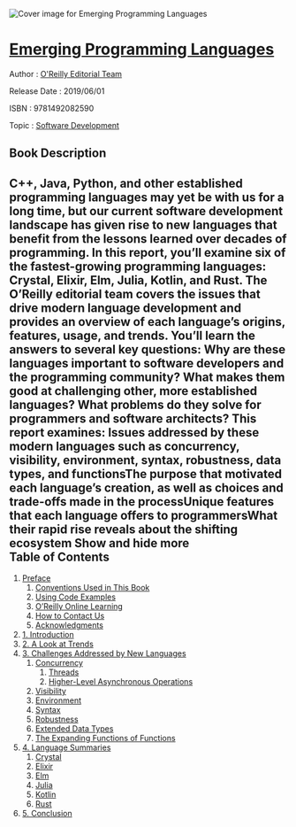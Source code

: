 ![Cover image for Emerging Programming Languages](https://imgdetail.ebookreading.net/cover/cover/20200215/EB9781492082590.jpg)

[Emerging Programming Languages](https://ebookreading.net/view/book/Emerging+Programming+Languages-EB9781492082590_1.html "Emerging Programming Languages")
====================================================================================================================

Author : [O&#39;Reilly Editorial Team](https://ebookreading.net/search/author/O%26%2339%3BReilly+Editorial+Team)

Release Date : 2019/06/01

ISBN : 9781492082590

Topic : [Software Development](https://ebookreading.net/search/category/software-development)

Book Description
-----------------

 C++, Java, Python, and other established programming languages may yet be with us for a long time, but our current software development landscape has given rise to new languages that benefit from the lessons learned over decades of programming. In this report, you’ll examine six of the fastest-growing programming languages: Crystal, Elixir, Elm, Julia, Kotlin, and Rust.
The O’Reilly editorial team covers the issues that drive modern language development and provides an overview of each language’s origins, features, usage, and trends. You’ll learn the answers to several key questions: Why are these languages important to software developers and the programming community? What makes them good at challenging other, more established languages? What problems do they solve for programmers and software architects?
This report examines:
Issues addressed by these modern languages such as concurrency, visibility, environment, syntax, robustness, data types, and functionsThe purpose that motivated each language’s creation, as well as choices and trade-offs made in the processUnique features that each language offers to programmersWhat their rapid rise reveals about the shifting ecosystem        Show and hide more                
Table of Contents
-----------------

1. [Preface](https://ebookreading.net/view/book/Emerging+Programming+Languages-EB9781492082590_4.html#idm44913097032968)
    1. [Conventions Used in This Book](https://ebookreading.net/view/book/Emerging+Programming+Languages-EB9781492082590_4.html#idm44913097043016)
    1. [Using Code Examples](https://ebookreading.net/view/book/Emerging+Programming+Languages-EB9781492082590_4.html#idm44913096960872)
    1. [O’Reilly Online Learning](https://ebookreading.net/view/book/Emerging+Programming+Languages-EB9781492082590_4.html#idm44913096971784)
    1. [How to Contact Us](https://ebookreading.net/view/book/Emerging+Programming+Languages-EB9781492082590_4.html#idm44913096875592)
    1. [Acknowledgments](https://ebookreading.net/view/book/Emerging+Programming+Languages-EB9781492082590_4.html#idm44913096875048)
1. [1. Introduction](https://ebookreading.net/view/book/Emerging+Programming+Languages-EB9781492082590_5.html#emerging_languages_)
1. [2. A Look at Trends](https://ebookreading.net/view/book/Emerging+Programming+Languages-EB9781492082590_6.html#trends)
1. [3. Challenges Addressed by New Languages](https://ebookreading.net/view/book/Emerging+Programming+Languages-EB9781492082590_7.html#idm44913096803272)
    1. [Concurrency](https://ebookreading.net/view/book/Emerging+Programming+Languages-EB9781492082590_7.html#concurrency)
        1. [Threads](https://ebookreading.net/view/book/Emerging+Programming+Languages-EB9781492082590_7.html#idm44913096789704)
        1. [Higher-Level Asynchronous Operations](https://ebookreading.net/view/book/Emerging+Programming+Languages-EB9781492082590_7.html#idm44913096838360)
    1. [Visibility](https://ebookreading.net/view/book/Emerging+Programming+Languages-EB9781492082590_7.html#visibility)
    1. [Environment](https://ebookreading.net/view/book/Emerging+Programming+Languages-EB9781492082590_7.html#environment)
    1. [Syntax](https://ebookreading.net/view/book/Emerging+Programming+Languages-EB9781492082590_7.html#syntax)
    1. [Robustness](https://ebookreading.net/view/book/Emerging+Programming+Languages-EB9781492082590_7.html#robustness)
    1. [Extended Data Types](https://ebookreading.net/view/book/Emerging+Programming+Languages-EB9781492082590_7.html#extended_data_types)
    1. [The Expanding Functions of Functions](https://ebookreading.net/view/book/Emerging+Programming+Languages-EB9781492082590_7.html#functions)
1. [4. Language Summaries](https://ebookreading.net/view/book/Emerging+Programming+Languages-EB9781492082590_8.html#idm44913096802648)
    1. [Crystal](https://ebookreading.net/view/book/Emerging+Programming+Languages-EB9781492082590_8.html#idm44913066344504)
    1. [Elixir](https://ebookreading.net/view/book/Emerging+Programming+Languages-EB9781492082590_8.html#elixir)
    1. [Elm](https://ebookreading.net/view/book/Emerging+Programming+Languages-EB9781492082590_8.html#elm)
    1. [Julia](https://ebookreading.net/view/book/Emerging+Programming+Languages-EB9781492082590_8.html#idm44913040270648)
    1. [Kotlin](https://ebookreading.net/view/book/Emerging+Programming+Languages-EB9781492082590_8.html#idm44913040211176)
    1. [Rust](https://ebookreading.net/view/book/Emerging+Programming+Languages-EB9781492082590_8.html#rust)
1. [5. Conclusion](https://ebookreading.net/view/book/Emerging+Programming+Languages-EB9781492082590_9.html#idm44913040144872)
